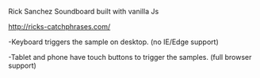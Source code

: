 Rick Sanchez Soundboard built with vanilla Js

http://ricks-catchphrases.com/

-Keyboard triggers the sample on desktop. (no IE/Edge support)

-Tablet and phone have touch buttons to trigger the samples. (full browser support)  

